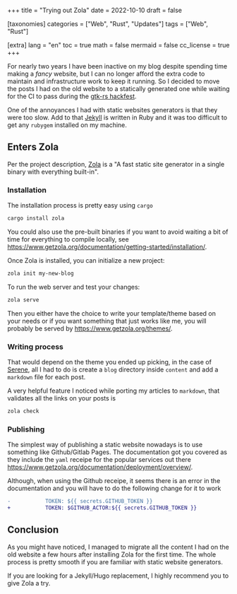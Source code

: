 +++
title = "Trying out Zola"
date = 2022-10-10
draft = false

[taxonomies]
categories = ["Web", "Rust", "Updates"]
tags = ["Web", "Rust"]

[extra]
lang = "en"
toc = true
math = false
mermaid = false
cc_license = true
+++

For nearly two years I have been inactive on my blog despite spending time making a *fancy* website, but  I can no longer afford the extra code to maintain and infrastructure work to keep it running. So I decided to move the posts I had on the old website to a statically generated one while waiting for the CI to pass during the [gtk-rs hackfest](https://wiki.gnome.org/Hackfests/Rust2022).

One of the annoyances I had with static websites generators is that they were too slow. Add to that [Jekyll](https://jekyllrb.com/) is written in Ruby and it was too difficult to get any `rubygem` installed on my machine.

## Enters Zola

Per the project description, [Zola](https://www.getzola.org/) is a "A fast static site generator in a single binary with everything built-in".

### Installation

The installation process is pretty easy using `cargo` 

```bash
cargo install zola
```

You could also use the pre-built binaries if you want to avoid waiting a bit of time for everything to compile locally, see <https://www.getzola.org/documentation/getting-started/installation/>.

Once Zola is installed, you can initialize a new project:

```bash
zola init my-new-blog
```

To run the web server and test your changes:

```bash
zola serve
```

Then you either have the choice to write your template/theme based on your needs or if you want something that just works like me, you will probably be served by <https://www.getzola.org/themes/>.


### Writing process

That would depend on the theme you ended up picking, in the case of [Serene](https://github.com/isunjn/serene), all I had to do is create a `blog` directory inside `content` and add a `markdown` file for each post.

A very helpful feature I noticed while porting my articles to `markdown`, that validates all the links on your posts is

```bash
zola check
```

### Publishing

The simplest way of publishing a static website nowadays is to use something like Github/Gitlab Pages. The documentation got you covered as they include the `yaml` receipe for the popular services out there <https://www.getzola.org/documentation/deployment/overview/>.

Although, when using the Github receipe, it seems there is an error in the documentation and you will have to do the following change for it to work

```diff
-           TOKEN: ${{ secrets.GITHUB_TOKEN }}
+           TOKEN: $GITHUB_ACTOR:${{ secrets.GITHUB_TOKEN }}
```

## Conclusion

As you might have noticed, I managed to migrate all the content I had on the old website a few hours after installing Zola for the first time. The whole process is pretty smooth if you are familiar with static website generators.

If you are looking for a Jekyll/Hugo replacement, I highly recommend you to give Zola a try.
